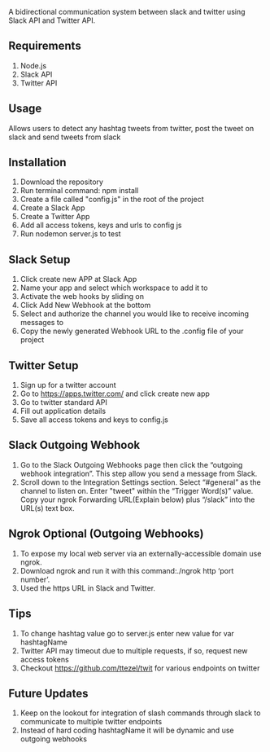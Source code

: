 A bidirectional communication system between slack and twitter using Slack API and Twitter API.


## Requirements

1. Node.js
2. Slack API
3. Twitter API

## Usage

Allows users to detect any hashtag tweets from twitter, post the tweet on slack and send tweets from slack

## Installation
1. Download the repository
2. Run terminal command: npm install
3. Create a file called "config.js" in the root of the project
4. Create a Slack App
5. Create a Twitter App
6. Add all access tokens, keys and urls to config js
7. Run nodemon server.js to test

## Slack Setup
1. Click create new APP at Slack App
2. Name your app and select which workspace to add it to
3. Activate the web hooks by sliding on
4. Click Add New Webhook at the bottom
5. Select and authorize the channel you would like to receive incoming messages to
6. Copy the newly generated Webhook URL to the .config file of your project

## Twitter Setup
1. Sign up for a twitter account
2. Go to https://apps.twitter.com/ and click create new app
3. Go to twitter standard API
4. Fill out application details
5. Save all access tokens and keys to config.js

## Slack Outgoing Webhook
1. Go to the Slack Outgoing Webhooks page then click the “outgoing webhook integration”. This step allow you send a message from Slack.
2. Scroll down to the Integration Settings section. Select “#general” as the channel to listen on. Enter "tweet" within the “Trigger Word(s)” value. Copy your ngrok Forwarding URL(Explain below) plus “/slack” into the URL(s) text box.

## Ngrok Optional (Outgoing Webhooks)
1.	To expose my local web server via an externally-accessible domain use ngrok.
2.  Download ngrok and run it with this command:./ngrok http ‘port number’.
3.  Used the https URL in Slack and Twitter.


## Tips
1. To change hashtag value go to server.js enter new value for var hashtagName
2. Twitter API may timeout due to multiple requests, if so, request new access tokens
3. Checkout https://github.com/ttezel/twit for various endpoints on twitter


## Future Updates
1. Keep on the lookout for integration of slash commands through slack to communicate to multiple twitter endpoints
2. Instead of hard coding hashtagName it will be dynamic and use outgoing webhooks
